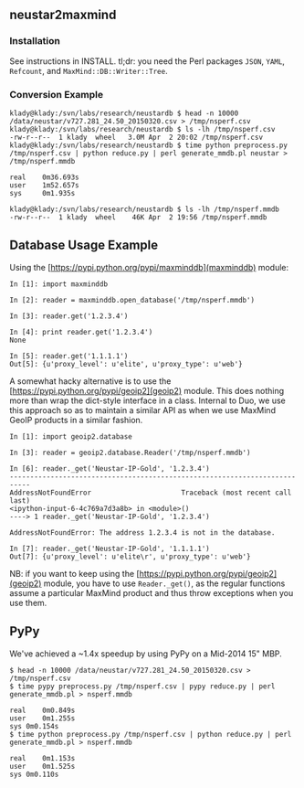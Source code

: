 ## neustar2maxmind

### Installation
See instructions in INSTALL. tl;dr: you need the Perl packages `JSON`, `YAML`,
`Refcount`, and `MaxMind::DB::Writer::Tree`.


### Conversion Example
```
klady@klady:/svn/labs/research/neustardb $ head -n 10000 /data/neustar/v727.281_24.50_20150320.csv > /tmp/nsperf.csv
klady@klady:/svn/labs/research/neustardb $ ls -lh /tmp/nsperf.csv
-rw-r--r--  1 klady  wheel   3.0M Apr  2 20:02 /tmp/nsperf.csv
klady@klady:/svn/labs/research/neustardb $ time python preprocess.py /tmp/nsperf.csv | python reduce.py | perl generate_mmdb.pl neustar > /tmp/nsperf.mmdb

real    0m36.693s
user    1m52.657s
sys     0m1.935s

klady@klady:/svn/labs/research/neustardb $ ls -lh /tmp/nsperf.mmdb
-rw-r--r--  1 klady  wheel    46K Apr  2 19:56 /tmp/nsperf.mmdb
```

## Database Usage Example
Using the [https://pypi.python.org/pypi/maxminddb](maxminddb) module:
```
In [1]: import maxminddb

In [2]: reader = maxminddb.open_database('/tmp/nsperf.mmdb')

In [3]: reader.get('1.2.3.4')

In [4]: print reader.get('1.2.3.4')
None

In [5]: reader.get('1.1.1.1')
Out[5]: {u'proxy_level': u'elite', u'proxy_type': u'web'}
```

A somewhat hacky alternative is to use the
[https://pypi.python.org/pypi/geoip2](geoip2) module. This does nothing more
than wrap the dict-style interface in a class. Internal to Duo, we use this
approach so as to maintain a similar API as when we use MaxMind GeoIP products
in a similar fashion.
```
In [1]: import geoip2.database

In [3]: reader = geoip2.database.Reader('/tmp/nsperf.mmdb')

In [6]: reader._get('Neustar-IP-Gold', '1.2.3.4')
---------------------------------------------------------------------------
AddressNotFoundError                      Traceback (most recent call last)
<ipython-input-6-4c769a7d3a8b> in <module>()
----> 1 reader._get('Neustar-IP-Gold', '1.2.3.4')

AddressNotFoundError: The address 1.2.3.4 is not in the database.

In [7]: reader._get('Neustar-IP-Gold', '1.1.1.1')
Out[7]: {u'proxy_level': u'elite\r', u'proxy_type': u'web'} 
```
NB: if you want to keep using the [https://pypi.python.org/pypi/geoip2](geoip2)
module, you have to use `Reader._get()`, as the regular functions assume a
particular MaxMind product and thus throw exceptions when you use them.

## PyPy
We've achieved a ~1.4x speedup by using PyPy on a Mid-2014 15" MBP.
```
$ head -n 10000 /data/neustar/v727.281_24.50_20150320.csv > /tmp/nsperf.csv
$ time pypy preprocess.py /tmp/nsperf.csv | pypy reduce.py | perl generate_mmdb.pl > nsperf.mmdb

real	0m0.849s
user	0m1.255s
sys	0m0.154s
$ time python preprocess.py /tmp/nsperf.csv | python reduce.py | perl generate_mmdb.pl > nsperf.mmdb

real	0m1.153s
user	0m1.525s
sys	0m0.110s
```

